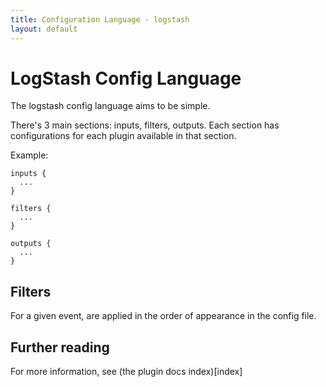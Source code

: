 ```yaml
---
title: Configuration Language - logstash
layout: default
---
```

# LogStash Config Language

The logstash config language aims to be simple.

There's 3 main sections: inputs, filters, outputs. Each section has
configurations for each plugin available in that section.

Example:

    inputs {
      ...
    }

    filters {
      ...
    }

    outputs {
      ...
    }

## Filters

For a given event, are applied in the order of appearance in the config file.

## Further reading

For more information, see (the plugin docs index)[index]
